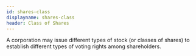 ```yaml
---
id: shares-class
displayname: shares-class
header: Class of Shares
---
```


A corporation may issue different types of stock (or classes of shares) to establish different types of voting rights among shareholders.
